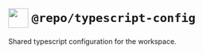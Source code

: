 # <img src="https://www.typescriptlang.org/favicon.ico" width="40" height="40" align="center" /> `@repo/typescript-config`

Shared typescript configuration for the workspace.
